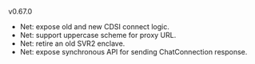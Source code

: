 v0.67.0

- Net: expose old and new CDSI connect logic.
- Net: support uppercase scheme for proxy URL.
- Net: retire an old SVR2 enclave.
- Net: expose synchronous API for sending ChatConnection response.
